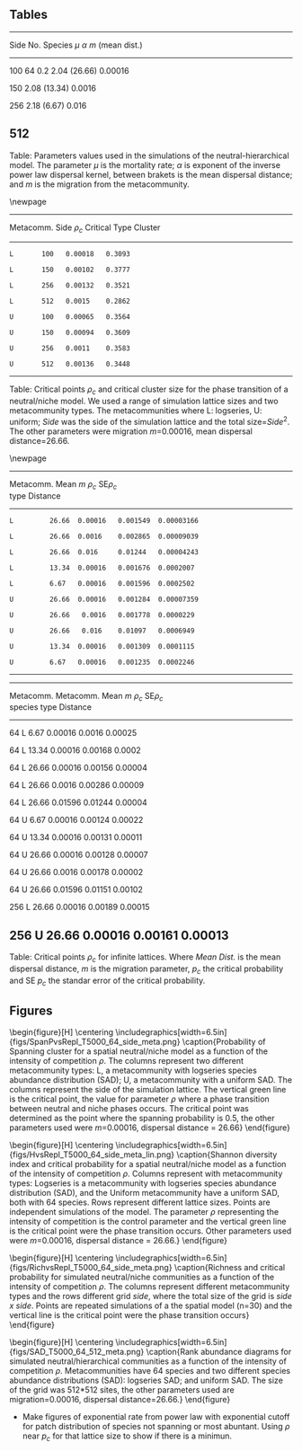 ## Tables 

-------------------------------------------------------
  Side   No. Species   $\mu$   $\alpha$        $m$
                               (mean dist.)       
------- ------------- ------- -------------- ----------  
   100            64     0.2   2.04 (26.66)    0.00016    

   150                   	     2.08 (13.34)    0.0016     

   256                   	     2.18 (6.67)     0.016      

   512                                              
-------------------------------------------------------

Table: Parameters values used in the simulations of the neutral-hierarchical model. The parameter $\mu$ is the mortality rate; $\alpha$ is exponent of the inverse power law dispersal kernel, between brakets is the mean dispersal distance; and $m$ is the migration from the metacommunity. 

\newpage

-------------------------------------
 Metacomm.  Side  $\rho_c$  Critical
  Type                       Cluster 
---------- ------ -------- ----------
    L       100   0.00018   0.3093   

    L       150   0.00102   0.3777   

    L       256   0.00132   0.3521   

    L       512   0.0015    0.2862   

    U       100   0.00065   0.3564   

    U       150   0.00094   0.3609   

    U       256   0.0011    0.3583   

    U       512   0.00136   0.3448   
-------------------------------------

Table: Critical points $\rho_c$ and critical cluster size for the phase transition of a neutral/niche model. We used a range of simulation lattice sizes and two metacommunity types. The metacommunities  where L: logseries, U: uniform; *Side* was the side of the simulation lattice and the total size=$Side^2$. The other parameters were migration $m$=0.00016, mean dispersal distance=26.66. 

\newpage


---------------------------------------------------
 Metacomm.   Mean      $m$     $\rho_c$  SE$\rho_c$    
 type      Distance 
---------- -------- --------  --------- -----------
    L         26.66  0.00016   0.001549  0.00003166
 
    L         26.66  0.0016    0.002865  0.00009039
 
    L         26.66  0.016     0.01244   0.00004243
 
    L         13.34  0.00016   0.001676  0.0002007 
 
    L         6.67   0.00016   0.001596  0.0002502 
 
    U         26.66  0.00016   0.001284  0.00007359
 
    U         26.66   0.0016   0.001778  0.0000229 
 
    U         26.66   0.016    0.01097   0.0006949 
 
    U         13.34  0.00016   0.001309  0.0001115 
 
    U         6.67   0.00016   0.001235  0.0002246 
---------------------------------------------------

-----------------------------------------------------------------
Metacomm.  Metacomm.  Mean           $m$    $\rho_c$   SE$\rho_c$    
 species     type     Distance
--------- ---------- ---------- ---------  ---------- -----------
   64        L           6.67    0.00016    0.0016        0.00025
     
   64        L           13.34   0.00016    0.00168       0.0002 
     
   64        L           26.66   0.00016    0.00156       0.00004
     
   64        L           26.66    0.0016    0.00286       0.00009
     
   64        L           26.66   0.01596    0.01244       0.00004
     
   64        U           6.67    0.00016    0.00124       0.00022
     
   64        U           13.34   0.00016    0.00131       0.00011
     
   64        U           26.66   0.00016    0.00128       0.00007
     
   64        U           26.66    0.0016    0.00178       0.00002
     
   64        U           26.66   0.01596    0.01151       0.00102
     
   256       L           26.66   0.00016    0.00189       0.00015
     
   256       U           26.66   0.00016    0.00161       0.00013
-----------------------------------------------------------------

Table: Critical points $\rho_c$ for infinite lattices. Where *Mean Dist.* is the mean dispersal distance,  $m$ is the migration parameter, $p_c$ the critical probability and SE $p_c$ the standar error of the critical probability.  


## Figures

\begin{figure}[H]
\centering
\includegraphics[width=6.5in]{figs/SpanPvsRepl_T5000_64_side_meta.png}
\caption{Probability of Spanning cluster for a spatial neutral/niche model as a function of the intensity of competition $\rho$. The columns represent two different metacommunity types: L, a metacommunity with logseries species abundance distribution (SAD); U, a metacommunity with a uniform SAD. The columns represent the side of the simulation lattice.  The vertical green line is the critical point,  the value for parameter $\rho$ where a phase transition between neutral and niche phases occurs. The critical point was determined as the point where the spanning probability is 0.5, the other parameters used were $m$=0.00016, dispersal distance = 26.66}
\end{figure}

\begin{figure}[H]
\centering
\includegraphics[width=6.5in]{figs/HvsRepl_T5000_64_side_meta_lin.png}
\caption{Shannon diversity index and critical probability for a spatial neutral/niche model  as a function of the intensity of competition $\rho$. Columns represent with metacommunity types: Logseries is a metacommunity with logseries species abundance distribution (SAD), and the Uniform metacommunity have a uniform SAD, both with 64 species. Rows represent different lattice sizes. Points are independent simulations of the model. The parameter $\rho$ representing the intensity of competition is the control parameter and the vertical green line is the critical point were the phase transition occurs. Other parameters used were $m$=0.00016, dispersal distance = 26.66.}
\end{figure}



\begin{figure}[H]
\centering
\includegraphics[width=6.5in]{figs/RichvsRepl_T5000_64_side_meta.png}
\caption{Richness and critical probability for simulated neutral/niche communities as a function of the intensity of competition $\rho$. The columns represent different metacommunity types and the rows different grid *side*, where the total size of the grid is *side x side*. Points are repeated simulations of a the spatial model (n=30) and the vertical line is the critical point were the phase transition occurs}
\end{figure}

\begin{figure}[H]
\centering
\includegraphics[width=6.5in]{figs/SAD_T5000_64_512_meta.png}
\caption{Rank abundance diagrams for simulated neutral/hierarchical communities as a function of the intensity of competition $\rho$. Metacommunities have 64 species and two different species abundance distributions (SAD): logseries SAD; and uniform SAD. The size of the grid was 512*512 sites, the other parameters used are migration=0.00016, dispersal distance=26.66.}
\end{figure}

* Make figures of exponential rate from power law with exponential cutoff for patch distribution of species not spanning or most abuntant. Using $\rho$ near $p_c$ for that lattice size to show if there is a minimun.  

